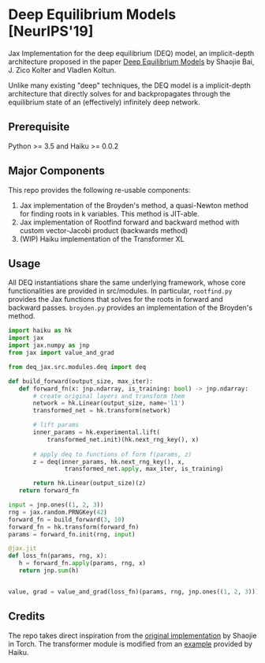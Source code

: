 # Deep Equilibrium Models [NeurIPS'19]
Jax Implementation for the deep equilibrium (DEQ) model, an implicit-depth architecture proposed in the paper [Deep Equilibrium Models](https://arxiv.org/abs/1909.01377) by Shaojie Bai, J. Zico Kolter and Vladlen Koltun.

Unlike many existing "deep" techniques, the DEQ model is a implicit-depth architecture that directly solves for and backpropagates through the equilibrium state of an (effectively) infinitely deep network. 

## Prerequisite
Python >= 3.5 and Haiku >= 0.0.2

## Major Components
This repo provides the following re-usable components:

1. Jax implementation of the Broyden's method, a quasi-Newton method for finding roots in k variables. This method is JIT-able.
2. Jax implementation of Rootfind forward and backward method with custom vector-Jacobi product (backwards method)
3. (WIP) Haiku implementation of the Transformer XL

## Usage
All DEQ instantiations share the same underlying framework, whose core functionalities are provided in src/modules.
In particular, `rootfind.py` provides the Jax functions that solves for the roots in forward and backward passes. `broyden.py` provides an implementation of the Broyden's method.

 ```python
import haiku as hk
import jax
import jax.numpy as jnp
from jax import value_and_grad

from deq_jax.src.modules.deq import deq

def build_forward(output_size, max_iter):
    def forward_fn(x: jnp.ndarray, is_training: bool) -> jnp.ndarray:
        # create original layers and transform them 
        network = hk.Linear(output_size, name='l1')
        transformed_net = hk.transform(network)

        # lift params
        inner_params = hk.experimental.lift(
            transformed_net.init)(hk.next_rng_key(), x)
        
        # apply deq to functions of form f(params, z)
        z = deq(inner_params, hk.next_rng_key(), x,
                 transformed_net.apply, max_iter, is_training)

        return hk.Linear(output_size)(z)
    return forward_fn

input = jnp.ones((1, 2, 3))
rng = jax.random.PRNGKey(42)
forward_fn = build_forward(3, 10)
forward_fn = hk.transform(forward_fn)
params = forward_fn.init(rng, input)

@jax.jit
def loss_fn(params, rng, x):
    h = forward_fn.apply(params, rng, x)
    return jnp.sum(h)


value, grad = value_and_grad(loss_fn)(params, rng, jnp.ones((1, 2, 3)))
```
## Credits
The repo takes direct inspiration from the [original implementation](https://github.com/locuslab/deq/tree/master) by Shaojie in Torch.
 The transformer module is modified from an [example](https://github.com/deepmind/dm-haiku/blob/master/examples/transformer/model.py) provided by Haiku.